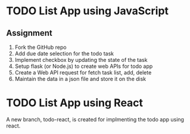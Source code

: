# TODO List App using JavaScript

## Assignment

1. Fork the GitHub repo
1. Add due date selection for the todo task
1. Implement checkbox by updating the state of the task
1. Setup flask (or Node.js) to create web APIs for todo app
1. Create a Web API request for fetch task list, add, delete
1. Maintain the data in a json file and store it on the disk

# TODO List App using React

A new branch, todo-react, is created for implmenting the todo app using react.
